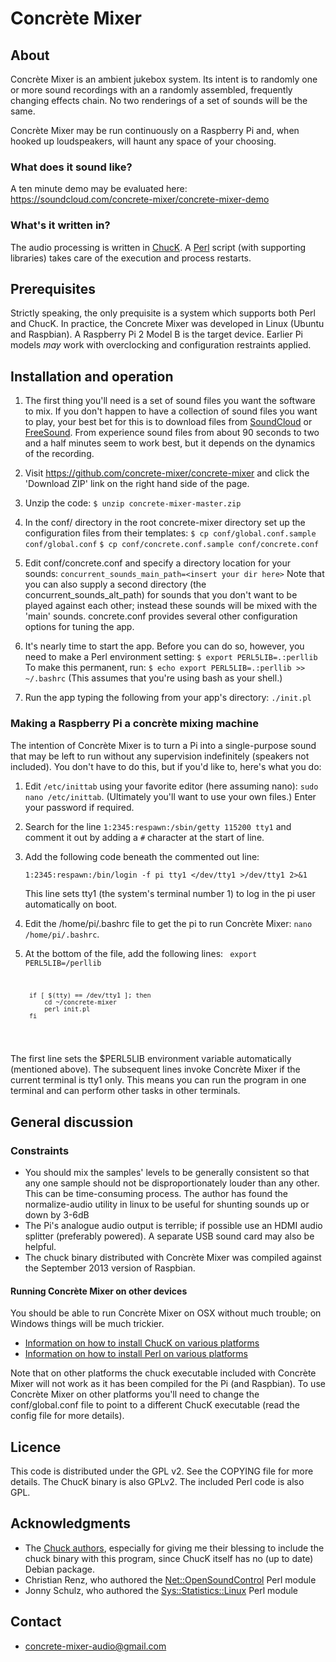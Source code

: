 # Concrète Mixer

## About

Concrète Mixer is an ambient jukebox system. Its intent is to randomly one or more sound recordings with an a randomly assembled, frequently changing effects chain. No two renderings of a set of sounds will be the same.

Concrète Mixer may be run continuously on a Raspberry Pi and, when hooked up loudspeakers, will haunt any space of your choosing.

### What does it sound like?

A ten minute demo may be evaluated here: https://soundcloud.com/concrete-mixer/concrete-mixer-demo

### What's it written in?

The audio processing is written in [ChucK](http://chuck.cs.princeton.edu). A [Perl](http://www.perl.org) script (with supporting libraries) takes care of the execution and process restarts.

## Prerequisites

Strictly speaking, the only prequisite is a system which supports both Perl and ChucK. In practice, the Concrete Mixer was developed in Linux (Ubuntu and Raspbian). A Raspberry Pi 2 Model B is the target device. Earlier Pi models *may* work with overclocking and configuration restraints applied.

## Installation and operation

1. The first thing you'll need is a set of sound files you want the software to mix. If you don't happen to have a collection of sound files you want to play, your best bet for this is to download files from [SoundCloud](http://soundcloud.com) or [FreeSound](https://freesound.org). From experience sound files from about 90 seconds to two and a half minutes seem to work best, but it depends on the dynamics of the recording.

2. Visit https://github.com/concrete-mixer/concrete-mixer and click the 'Download ZIP' link on the right hand side of the page.
3. Unzip the code:
``$ unzip concrete-mixer-master.zip``
4. In the conf/ directory in the root concrete-mixer directory set up the configuration files from their templates:
``$ cp conf/global.conf.sample conf/global.conf``
``$ cp conf/concrete.conf.sample conf/concrete.conf``

5. Edit conf/concrete.conf and specify a directory location for your sounds:
``concurrent_sounds_main_path=<insert your dir here>``
Note that you can also supply a second directory (the concurrent_sounds_alt_path) for sounds that you don't want to be played against each other; instead these sounds will be mixed with the 'main' sounds.
concrete.conf provides several other configuration options for tuning the app.

6. It's nearly time to start the app. Before you can do so, however, you need to make a Perl environment setting:
``$ export PERL5LIB=.:perllib``
To make this permanent, run:
``$ echo export PERL5LIB=.:perllib >> ~/.bashrc``
(This assumes that you're using bash as your shell.)

7. Run the app typing the following from your app's directory:
``./init.pl``

### Making a Raspberry Pi a concrète mixing machine

The intention of Concrète Mixer is to turn a Pi into a single-purpose sound that may be left to run without any supervision indefinitely (speakers not included). You don't have to do this, but if you'd like to, here's what you do:

1. Edit ``/etc/inittab`` using your favorite editor (here assuming nano):
    ``sudo nano /etc/inittab``. (Ultimately you'll want to use your own files.)
    Enter your password if required.
2. Search for the line ``1:2345:respawn:/sbin/getty 115200 tty1`` and comment it out by adding a ``#`` character at the start of line.
3. Add the following code beneath the commented out line:

    ``1:2345:respawn:/bin/login -f pi tty1 </dev/tty1 >/dev/tty1 2>&1``

    This line sets tty1 (the system's terminal number 1) to log in the pi user automatically on boot.

2. Edit the /home/pi/.bashrc file to get the pi to run Concrète Mixer: ``nano /home/pi/.bashrc``.

3. At the bottom of the file, add the following lines:
    <code>
        export PERL5LIB=<insert your path to concrete mixer dir here>/perllib

        if [ $(tty) == /dev/tty1 ]; then
            cd ~/concrete-mixer
            perl init.pl
        fi
    </code>
The first line sets the $PERL5LIB environment variable automatically (mentioned above). The subsequent lines invoke Concrète Mixer if the current terminal is tty1 only. This means you can run the program in one terminal and can perform other tasks in other terminals.

## General discussion

### Constraints

* You should mix the samples' levels to be generally consistent so that any one sample should not be disproportionately louder than any other. This can be time-consuming process. The author has found the normalize-audio utility in linux to be useful for shunting sounds up or down by 3-6dB
* The Pi's analogue audio output is terrible; if possible use an HDMI audio splitter (preferably powered). A separate USB sound card may also be helpful.
* The chuck binary distributed with Concrète Mixer was compiled against the September 2013 version of Raspbian.

#### Running Concrète Mixer on other devices

You should be able to run Concrète Mixer on OSX without much trouble; on Windows things will be much trickier.
* [Information on how to install ChucK on various platforms](http://chuck.cs.princeton.edu/release)
* [Information on how to install Perl on various platforms](http://www.perl.org/get.html)

Note that on other platforms the chuck executable included with Concrète Mixer will not work as it has been compiled for the Pi (and Raspbian). To use Concrète Mixer on other platforms you'll need to change the conf/global.conf file to point to a different ChucK executable (read the config file for more details).

## Licence

This code is distributed under the GPL v2. See the COPYING file for more details. The ChucK binary is also GPLv2. The included Perl code is also GPL.

## Acknowledgments

* The [Chuck authors](http://chuck.cs.princeton.edu/doc/authors.html), especially for giving me their blessing to include the chuck binary with this program, since ChucK itself has no (up to date) Debian package.
* Christian Renz, who authored the [Net::OpenSoundControl](http://search.cpan.org/~crenz/Net-OpenSoundControl-0.05/lib/Net/OpenSoundControl.pm) Perl module
* Jonny Schulz, who authored the [Sys::Statistics::Linux](http://search.cpan.org/~bloonix/Sys-Statistics-Linux/lib/Sys/Statistics/Linux.pm) Perl module

## Contact
* <concrete-mixer-audio@gmail.com>
